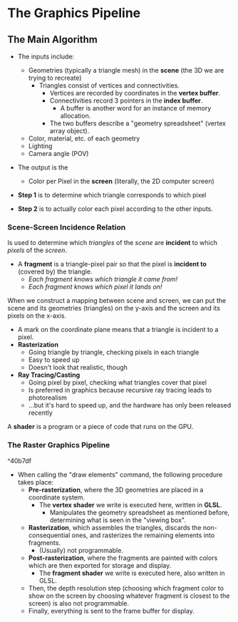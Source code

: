 # The Graphics Pipeline
## The Main Algorithm
- The inputs include:
	- Geometries (typically a triangle mesh) in the **scene** (the 3D we are trying to recreate)
		- Triangles consist of vertices and connectivities.
			- Vertices are recorded by coordinates in the **vertex buffer**.
			- Connectivities record 3 pointers in the **index buffer**.
				- A buffer is another word for an instance of memory allocation.
			- The two buffers describe a "geometry spreadsheet" (vertex array object).
	- Color, material, etc. of each geometry
	- Lighting
	- Camera angle (POV)
- The output is the
	- Color per Pixel in the **screen** (literally, the 2D computer screen)

- **Step 1** is to determine which triangle corresponds to which pixel
- **Step 2** is to actually color each pixel according to the other inputs.

### Scene-Screen Incidence Relation
Is used to determine which *triangles* of the *scene* are **incident** to which *pixels* of the *screen*.
- A **fragment** is a triangle-pixel pair so that the pixel is **incident to** (covered by) the triangle.
	- *Each fragment knows which triangle it came from!*
	- *Each fragment knows which pixel it lands on!*

When we construct a mapping between scene and screen, we can put the scene and its geometries (triangles) on the y-axis and the screen and its pixels on the x-axis.
- A mark on the coordinate plane means that a triangle is incident to a pixel.
- **Rasterization**
	- Going triangle by triangle, checking pixels in each triangle
	- Easy to speed up
	- Doesn't look that realistic, though
- **Ray Tracing/Casting**
	- Going pixel by pixel, checking what triangles cover that pixel
	- Is preferred in graphics because recursive ray tracing leads to photorealism
	- ...but it's hard to speed up, and the hardware has only been released recently

A **shader** is a program or a piece of code that runs on the GPU.

### The Raster Graphics Pipeline

^40b7df

- When calling the "draw elements" command, the following procedure takes place:
	- **Pre-rasterization**, where the 3D geometries are placed in a coordinate system.
		- The **vertex shader** we write is executed here, written in **GLSL**.
			- Manipulates the geometry spreadsheet as mentioned before, determining what is seen in the "viewing box".
	- **Rasterization**, which assembles the triangles, discards the non-consequential ones, and rasterizes the remaining elements into fragments.
		- (Usually) not programmable.
	- **Post-rasterization**, where the fragments are painted with colors which are then exported for storage and display.
		- The **fragment shader** we write is executed here, also written in GLSL.
	- Then, the depth resolution step (choosing which fragment color to show on the screen by choosing whatever fragment is closest to the screen) is also not programmable.
	- Finally, everything is sent to the frame buffer for display.